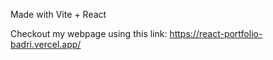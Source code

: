 Made with Vite + React

Checkout my webpage using this link: https://react-portfolio-badri.vercel.app/

